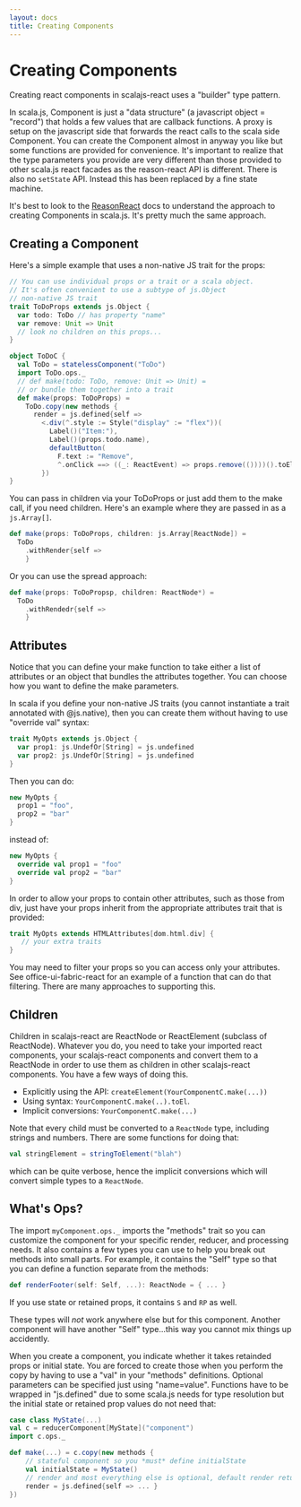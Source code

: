 ```yaml
---
layout: docs
title: Creating Components
---
```

# Creating Components
Creating react components in scalajs-react uses a "builder" type pattern. 

In scala.js, Component is just a "data structure" (a javascript object = "record") that holds a few values that are callback functions. A proxy is setup on the javascript side that forwards the react calls to the scala side Component. You can create the Component almost in anyway you like but some functions are provided for convenience. It's important to realize that the type parameters you provide are very different than those provided to other scala.js react facades as the reason-react API is different. There is also no `setState` API. Instead this has been replaced by a fine state machine.

It's best to look to the [ReasonReact](https://reasonml.github.io/reason-react) docs to understand the approach to creating Components in scala.js. It's pretty much the same approach.


## Creating a Component
Here's a simple example that uses a non-native JS trait for the props:
```scala
// You can use individual props or a trait or a scala object.
// It's often convenient to use a subtype of js.Object
// non-native JS trait
trait ToDoProps extends js.Object {
  var todo: ToDo // has property "name"
  var remove: Unit => Unit
  // look no children on this props...
}

object ToDoC {
  val ToDo = statelessComponent("ToDo")
  import ToDo.ops._
  // def make(todo: ToDo, remove: Unit => Unit) =
  // or bundle them together into a trait
  def make(props: ToDoProps) =
    ToDo.copy(new methods {
      render = js.defined{self => 
        <.div(^.style := Style("display" := "flex"))(
          Label()("Item:"),
          Label()(props.todo.name),
          defaultButton(
            F.text := "Remove",
            ^.onClick ==> ((_: ReactEvent) => props.remove(())))().toEl)}
        })
}
```
You can pass in children via your ToDoProps or just add them to the make call, if you need children. Here's an example where they are passed in as a `js.Array[]`.
```scala
def make(props: ToDoProps, children: js.Array[ReactNode]) =
  ToDo
    .withRender{self =>
    }
```
Or you can use the spread approach:
```scala
def make(props: ToDoPropsp, children: ReactNode*) =
  ToDo
    .withRendedr{self => 
    }
```
## Attributes
Notice that you can define your make function to take either a list of attributes or an object that bundles the attributes together. You can choose how you want to define the make parameters.

In scala if you define your non-native JS traits (you cannot instantiate a trait annotated with @js.native), then you can create them without having to use "override val" syntax:
```scala
trait MyOpts extends js.Object {
  var prop1: js.UndefOr[String] = js.undefined
  var prop2: js.UndefOr[String] = js.undefined
}
```
Then you can do:
```scala
new MyOpts { 
  prop1 = "foo",
  prop2 = "bar"
}
```
instead of:
```scala
new MyOpts {
  override val prop1 = "foo"
  override val prop2 = "bar"
}
```
In order to allow your props to contain other attributes, such as those from div, just have your props inherit from the appropriate attributes trait that is provided:
```scala
trait MyOpts extends HTMLAttributes[dom.html.div] {
   // your extra traits
}
```
You may need to filter your props so you can access only your attributes. See office-ui-fabric-react for an example of a function that can do that filtering. There are many approaches to supporting this.

## Children
Children in scalajs-react are ReactNode or ReactElement (subclass of ReactNode). Whatever you do, you need to take your imported react components, your scalajs-react components and convert them to a ReactNode in order to use them as children in other scalajs-react components. You have a few ways of doing this.

* Explicitly using the API: `createElement(YourComponentC.make(...))`
* Using syntax: `YourComponentC.make(..).toEl`.
* Implicit conversions: `YourComponentC.make(...)`

Note that every child must be converted to a `ReactNode` type, including strings and numbers. There are some functions for doing that:
```scala
val stringElement = stringToElement("blah")
```
which can be quite verbose, hence the implicit conversions which will convert simple types to a `ReactNode`.

## What's Ops?
The import `myComponent.ops._` imports the "methods" trait so you can customize the component for your specific render, reducer, and processing needs. It also contains a few types you can use to help you break out methods into small parts. For example, it contains the "Self" type so that you can define a function separate from the methods:
```scala
def renderFooter(self: Self, ...): ReactNode = { ... }
```
If you use state or retained props, it contains `S` and `RP` as well.

These types will *not* work anywhere else but for this component. Another component will have another "Self" type...this way you cannot mix things up accidently.

When you create a component, you indicate whether it takes retainded props or initial state. You are forced to create those when you perform the copy by having to use a "val" in your "methods" definitions. Optional parameters can be specified just using "name=value". Functions have to be wrapped in "js.defined" due to some scala.js needs for type resolution but the initial state or retained prop values do not need that:
```scala
case class MyState(...)
val c = reducerComponent[MyState]("component")
import c.ops._

def make(...) = c.copy(new methods {
    // stateful component so you *must* define initialState
    val initialState = MyState()
    // render and most everything else is optional, default render returns null
    render = js.defined{self => ... }
})

```
